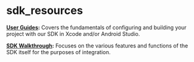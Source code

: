 # sdk_resources

**[User Guides](./beco_SDK_Android_user_guide.md):** Covers the fundamentals of configuring and building your project with our SDK in Xcode and/or Android Studio.

**[SDK Walkthrough](./beco_SDK_iOS_user_guide.md):** Focuses on the various features and functions of the SDK itself for the purposes of integration.
